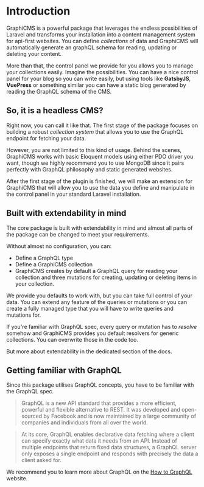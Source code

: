 # Introduction

GraphiCMS is a powerful package that leverages the endless possibilities of Laravel and transforms your installation into a content management system for api-first websites. You can define *collections* of data and GraphiCMS will automatically generate an graphQL schema for reading, updating or deleting your content.

More than that, the control panel we provide for you allows you to manage your collections easily. Imagine the possibilities. You can have a nice control panel for your blog so you can write easily, but using tools like **GatsbyJS**, **VuePress** or something similar you can have a static blog generated by reading the GraphQL schema of the CMS.

## So, it is a headless CMS?

Right now, you can call it like that. The first stage of the package focuses on building a robust *collection system* that allows you to use the GraphQL endpoint for fetching your data. 

However, you are not limited to this kind of usage. Behind the scenes, GraphiCMS works with basic Eloquent models using either PDO driver you want, though we highly recommend you to use MongoDB since it pairs perfectly with GraphQL philosophy and static generated websites.

After the first stage of the plugin is finished, we will make an extension for GraphiCMS that will allow you to use the data you define and manipulate in the control panel in your standard Laravel installation.

## Built with extendability in mind

The core package is built with extendability in mind and almost all parts of the package can be changed to meet your requirements.

Without almost no configuration, you can:
* Define a GraphQL type
* Define a GraphiCMS collection
* GraphiCMS creates by default a GraphQL query for reading your collection and three mutations for creating, updating or deleting items in your collection.

We provide you defaults to work with, but you can take full control of your data. You can extend any feature of the queries or mutations or you can create a fully managed type that you will have to write queries and mutations for.

If you're familiar with GraphQL spec, every query or mutation has to *resolve* somehow and GraphiCMS provides you default resolvers for generic collections. You can overwrite those in the code too.

But more about extendability in the dedicated section of the docs.

## Getting familiar with GraphQL

Since this package utilises GraphQL concepts, you have to be familiar with the GraphQL spec.

> GraphQL is a new API standard that provides a more efficient, powerful and flexible alternative to REST. It was developed and open-sourced by Facebook and is now maintained by a large community of companies and individuals from all over the world.

> At its core, GraphQL enables declarative data fetching where a client can specify exactly what data it needs from an API. Instead of multiple endpoints that return fixed data structures, a GraphQL server only exposes a single endpoint and responds with precisely the data a client asked for.

We recommend you to learn more about GraphQL on the [How to GraphQL](https://www.howtographql.com/) website.
